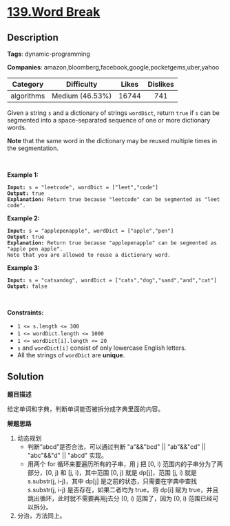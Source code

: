 # [139.Word Break](https://leetcode.com/problems/word-break/description/)

## Description

**Tags**: dynamic-programming

**Companies**: amazon,bloomberg,facebook,google,pocketgems,uber,yahoo

| Category | Difficulty | Likes | Dislikes |
| :------: | :--------: | :---: | :------: |
| algorithms | Medium (46.53%) | 16744 | 741 |

<p>Given a string <code>s</code> and a dictionary of strings <code>wordDict</code>, return <code>true</code> if <code>s</code> can be segmented into a space-separated sequence of one or more dictionary words.</p>
<p><strong>Note</strong> that the same word in the dictionary may be reused multiple times in the segmentation.</p>
<p>&nbsp;</p>
<p><strong class="example">Example 1:</strong></p>
<pre><code><strong>Input:</strong> s = &quot;leetcode&quot;, wordDict = [&quot;leet&quot;,&quot;code&quot;]
<strong>Output:</strong> true
<strong>Explanation:</strong> Return true because &quot;leetcode&quot; can be segmented as &quot;leet code&quot;.</code></pre>
<p><strong class="example">Example 2:</strong></p>
<pre><code><strong>Input:</strong> s = &quot;applepenapple&quot;, wordDict = [&quot;apple&quot;,&quot;pen&quot;]
<strong>Output:</strong> true
<strong>Explanation:</strong> Return true because &quot;applepenapple&quot; can be segmented as &quot;apple pen apple&quot;.
Note that you are allowed to reuse a dictionary word.</code></pre>
<p><strong class="example">Example 3:</strong></p>
<pre><code><strong>Input:</strong> s = &quot;catsandog&quot;, wordDict = [&quot;cats&quot;,&quot;dog&quot;,&quot;sand&quot;,&quot;and&quot;,&quot;cat&quot;]
<strong>Output:</strong> false</code></pre>
<p>&nbsp;</p>
<p><strong>Constraints:</strong></p>
<ul>
  <li><code>1 &lt;= s.length &lt;= 300</code></li>
  <li><code>1 &lt;= wordDict.length &lt;= 1000</code></li>
  <li><code>1 &lt;= wordDict[i].length &lt;= 20</code></li>
  <li><code>s</code> and <code>wordDict[i]</code> consist of only lowercase English letters.</li>
  <li>All the strings of <code>wordDict</code> are <strong>unique</strong>.</li>
</ul>

## Solution

**题目描述**

给定单词和字典，判断单词能否被拆分成字典里面的内容。

**解题思路**

1. 动态规划
   - 判断“abcd”是否合法，可以通过判断 "a"&&"bcd" || "ab"&&"cd" || "abc"&&"d" || "abcd" 实现。
   - 用两个 for 循环来要遍历所有的子串，用 j 把 [0, i) 范围内的子串分为了两部分，[0, j) 和 [j, i)，其中范围 [0, j) 就是 dp[j]，范围 [j, i) 就是 s.substr(j, i-j)，其中 dp[j] 是之前的状态，只需要在字典中查找 s.substr(j, i-j) 是否存在，如果二者均为 true，将 dp[i] 赋为 true，并且跳出循环，此时就不需要再用j去分 [0, i) 范围了，因为 [0, i) 范围已经可以拆分。
2. 分治，方法同上。

